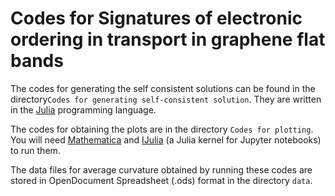  # Codes for Signatures of electronic ordering in transport in graphene flat bands
 
 The codes for generating the self consistent solutions can be found in the directory`Codes for generating self-consistent solution`.
 They are written in the [Julia](https://julialang.org/) programming language.
 
 The codes for obtaining the plots are in the directory `Codes for plotting`. You will need [Mathematica](https://www.wolfram.com/mathematica/) and [IJulia](https://juliapackages.com/p/ijulia) (a Julia kernel for Jupyter notebooks) to run them.
 
 The data files for average curvature obtained by running these codes are stored in OpenDocument Spreadsheet (.ods) format in the directory `data`. 

